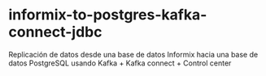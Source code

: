 # informix-to-postgres-kafka-connect-jdbc
Replicación de datos desde una base de datos Informix hacia una base de datos PostgreSQL usando Kafka + Kafka connect + Control center
